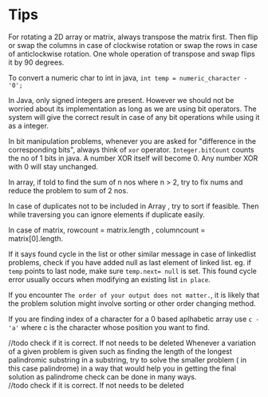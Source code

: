 # Tips

For rotating a 2D array or matrix, always transpose the matrix first. Then flip or swap the columns in case of clockwise rotation or swap the rows in case of anticlockwise rotation. One whole operation of transpose and swap flips it by 90 degrees.

To convert a numeric char to int in java, `int temp = numeric_character - '0';`

In Java, only signed integers are present. However we should not be worried about its implementation as long as we are using bit operators. The system will give the correct result in case of any bit operations while using it as a integer.

In bit manipulation problems, whenever you are asked for "difference in the corresponding bits", always think of `xor` operator. `Integer.bitCount` counts the no of 1 bits in java.
A number XOR itself will become 0. Any number XOR with 0 will stay unchanged.

In array, if told to find the sum of n nos where n > 2, try to fix nums and reduce the problem to  sum of  2 nos.

In case of duplicates not to be included in Array , try to sort if feasible. Then while traversing you can ignore elements if duplicate easily. 

In case of matrix,  rowcount = matrix.length , columncount = matrix[0].length. 

If it says found cycle in the list or other similar message in case of linkedlist problems, check if you have added null as last element of linked list. eg. if `temp` points to last node, make sure `temp.next= null`  is set. This found cycle error 
usually occurs when modifying an existing list `in place`.

If you encounter `The order of your output does not matter.`, it is likely that the problem solution might involve sorting or other order changing method.

If you are finding index of a character for a 0 based aplhabetic array use `c - 'a'` where c is the character whose position you want to find.

//todo check if it is correct. If not needs to be deleted 
Whenever a variation of a given problem is given such as finding the length of the longest palindromic substring in a substring, try to solve the smaller problem ( in this case palindrome) in a way that would help you in getting the final solution as palindrome check can be done in many ways.   
//todo check if it is correct. If not needs to be deleted 


